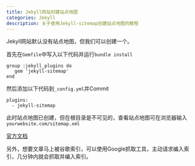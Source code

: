 ```yaml
---
title: Jekyll网站创建站点地图
categories: Jekyll
description: 关于使用Jekyll-sitemap创建站点地图的教程
---
```


Jekyll网站默认没有站点地图，但我们可以创建一个。

首先在`Gemfile`中写入以下代码并运行`bundle install`

```text
group :jekyll_plugins do
   gem 'jekyll-sitemap'
end
```

然后添加以下代码到`_config.yml`并Commit

```text
plugins: 
  - jekyll-sitemap
```

此时站点地图已创建，但在根目录是不可见的，查看站点地图可在浏览器输入`yourwebsite.com/sitemap.xml`

[官方文档](https://github.com/jekyll/jekyll-sitemap)

另外，想要文章马上被谷歌索引，可以使用Google抓取工具，主动请求编入索引，几分钟内就会抓取并编入索引。